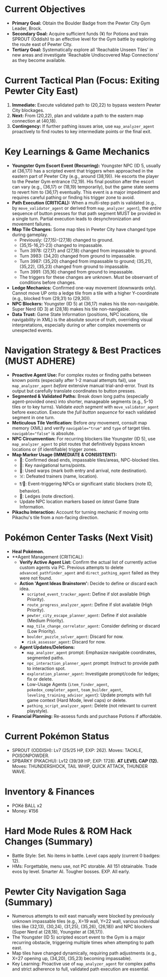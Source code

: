 # Current Objectives
*   **Primary Goal:** Obtain the Boulder Badge from the Pewter City Gym Leader, Brock.
*   **Secondary Goal:** Acquire sufficient funds (¥) for Potions and train SPROUT (Oddish) to an effective level for the Gym battle by exploring the route east of Pewter City.
*   **Tertiary Goal:** Systematically explore all 'Reachable Unseen Tiles' in new areas and investigate 'Reachable Undiscovered Map Connections' as they become available.

# Current Tactical Plan (Focus: Exiting Pewter City East)
1.  **Immediate:** Execute validated path to (20,22) to bypass western Pewter City blockages.
2.  **Next:** From (20,22), plan and validate a path to the eastern map connection at (40,18).
3.  **Contingency:** If further pathing issues arise, use `map_analyzer_agent` proactively to find routes to key intermediate points or the final exit.

# Key Learnings & Game Mechanics
*   **Youngster Gym Escort Event (Recurring):** Youngster NPC (ID 5, usually at (36,17)) has a scripted event that triggers when approached in the eastern part of Pewter City (e.g., around (38,19)). He escorts the player to the Pewter Gym entrance (12,19). His final position after the escort can vary (e.g., (36,17) or (18,19) temporarily), but the game state seems to revert him to (36,17) eventually. This event is a major impediment and requires careful pathing or finding his trigger zone to avoid.
*   **Path Execution (CRITICAL):** When a multi-step path is validated (e.g., by `move_validator_agent` or derived from `map_analyzer_agent`), the *entire* sequence of button presses for that path segment MUST be provided in a single turn. Partial execution leads to desynchronization and movement failures.
*   **Map Tile Changes:** Some map tiles in Pewter City have changed type during gameplay.
    *   Previously: (27,15)-(27,18) changed to ground.
    *   (35,15-16,21-23) changed to impassable.
    *   Turn 3978: (27,17) and (27,18) changed from impassable to ground.
    *   Turn 3983: (34,20) changed from ground to impassable.
    *   Turn 3987: (35,20) changed from impassable to ground; (35,21), (35,22), (35,23) changed from ground to impassable.
    *   Turn 3991: (35,16) changed from ground to impassable.
    *   The triggers for these changes are unknown. Must be observant of conditions before changes.
*   **Ledge Mechanics:** Confirmed one-way movement (downwards only). Cannot move UP onto a ledge tile from a tile with a higher Y-coordinate (e.g., blocked from (29,31) to (29,30)).
*   **NPC Blockers:** Youngster (ID 5) at (36,17) makes his tile non-navigable. Super Nerd (ID 3) at (28,18) makes his tile non-navigable.
*   **Data Trust:** Game State Information (positions, NPC locations, tile navigability in XML) is the absolute source of truth, overriding visual interpretations, especially during or after complex movements or unexpected events.

# Navigation Strategy & Best Practices (MUST ADHERE)
*   **Proactive Agent Use:** For complex routes or finding paths between known points (especially after 1-2 manual attempts fail), use `map_analyzer_agent` *before* extensive manual trial-and-error. Trust its output but carefully translate coordinates to button presses.
*   **Segmented & Validated Paths:** Break down long paths (especially agent-provided ones) into shorter, manageable segments (e.g., 5-10 tiles or to key turns). Validate *each segment* with `move_validator_agent` before execution. Execute the *full button sequence* for each validated segment in one turn.
*   **Meticulous Tile Verification:** Before *any* movement, consult map memory (XML) and verify `navigable="true"` and `type` of target tiles. `navigable="false"` is absolute.
*   **NPC Circumvention:** For recurring blockers like Youngster (ID 5), use `map_analyzer_agent` to plot routes that definitively bypass known locations or (if identifiable) trigger zones.
*   **Map Marker Usage (IMMEDIATE & CONSISTENT):**
    *   🚫: Confirmed dead ends, impassable tiles/areas, NPC-blocked tiles.
    *   📍: Key navigational turns/points.
    *   🚪: Used warps (mark both entry and arrival, note destination).
    *   ☠️: Defeated trainers (name, location).
    *   ❗/💁: Event-triggering NPCs or significant static blockers (note ID, behavior).
    *   🚧: Ledges (note direction).
    *   Update NPC location markers based on *latest* Game State Information.
*   **Pikachu Interaction:** Account for turning mechanic if moving onto Pikachu's tile from a non-facing direction.

# Pokémon Center Tasks (Next Visit)
*   **Heal Pokémon.**
*   **Agent Management (CRITICAL):
    *   **Verify Active Agent List:** Confirm the actual list of currently active custom agents via PC. Previous attempts to delete `advanced_pathfinder_agent` and `direct_pathing_agent` failed as they were not found.
    *   **Action 'Agent Ideas Brainstorm':** Decide to define or discard each idea.
        *   `scripted_event_tracker_agent`: Define if slot available (High Priority).
        *   `route_progress_analyzer_agent`: Define if slot available (High Priority).
        *   `pewter_city_escape_planner_agent`: Define if slot available (Medium Priority).
        *   `map_tile_change_correlator_agent`: Consider defining or discard (Low Priority).
        *   `boulder_puzzle_solver_agent`: Discard for now.
        *   `risk_assessor_agent`: Discard for now.
    *   **Agent Updates/Deletions:**
        *   `map_analyzer_agent` prompt: Emphasize navigable coordinates, segmented paths.
        *   `npc_interaction_planner_agent` prompt: Instruct to provide path to interaction spot.
        *   `exploration_planner_agent`: Investigate prompt/code for ledges; fix or delete.
        *   Low-Usage Agents (`item_finder_agent`, `pokedex_completer_agent`, `team_builder_agent`, `leveling_training_advisor_agent`): Update prompts with full game context (Hard Mode, level caps) or delete.
        *   `pathing_script_analyzer_agent`: Delete (not relevant to current playstyle).
*   **Financial Planning:** Re-assess funds and purchase Potions if affordable.

# Current Pokémon Status
*   SPROUT (ODDISH): Lv7 (25/25 HP, EXP: 262). Moves: TACKLE, POISONPOWDER.
*   SPBARKY (PIKACHU): Lv12 (39/39 HP, EXP: 1728). **AT LEVEL CAP (12).** Moves: THUNDERSHOCK, TAIL WHIP, QUICK ATTACK, THUNDER WAVE.

# Inventory & Finances
*   POKé BALL x2
*   Money: ¥156

# Hard Mode Rules & ROM Hack Changes (Summary)
*   Battle Style: Set. No items in battle. Level caps apply (current 0 badges: 12).
*   HMs: Forgettable, menu use, not PC storable. All 151 obtainable. Trade evos by level. Smarter AI. Tougher bosses. EXP. All early.

# Pewter City Navigation Saga (Summary)
*   Numerous attempts to exit east manually were blocked by previously unknown impassable tiles (e.g., X=19 wall, Y=22 wall, various individual tiles like (32,13), (30,24), (31,25), (35,26), (26,18)) and NPC blockers (Super Nerd at (28,18), Youngster at (36,17)).
*   The Youngster (ID 5) scripted escort event to the Gym is a major recurring obstacle, triggering multiple times when attempting to path east.
*   Map tiles have changed dynamically, requiring path adjustments (e.g., X=27 opening up, (34,20), (35,23) becoming impassable).
*   Key Learning: Proactive use of `map_analyzer_agent` for complex paths and strict adherence to full, validated path execution are essential.